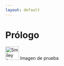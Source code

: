```yaml
---
layout: default
---
```

# [](#header-1)Prólogo


<img src="smiley.gif" alt="Smiley face" height="42" width="42"> Imagen de prueba
